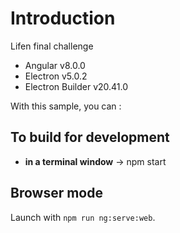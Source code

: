 
# Introduction

Lifen  final challenge 

- Angular v8.0.0
- Electron v5.0.2
- Electron Builder v20.41.0

With this sample, you can :


## To build for development

- **in a terminal window** -> npm start


## Browser mode

Launch  with `npm run ng:serve:web`.

